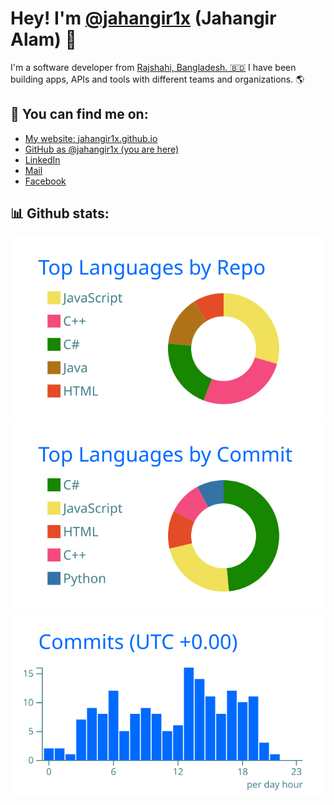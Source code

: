 # Hey! I'm [@jahangir1x](https://github.com/jahangir1x) (Jahangir Alam) 👋

I'm a software developer from [Rajshahi, Bangladesh. 🇧🇩](https://goo.gl/maps/U1H6bHT7XYhkK6tk7)
I have been building apps, APIs and tools with different teams and organizations. 🌎

## 🔗 You can find me on:

* [My website: jahangir1x.github.io](https://jahangir1x.github.io/)
* [GitHub as @jahangir1x (you are here)](https://github.com/jahangir1x)
* [LinkedIn](https://linkedin.com/in/jahangir1x)
* [Mail](mailto:x00jahangir@gmail.com)
* [Facebook](https://fb.me/rocky.0x00)

## 📊 Github stats:

<!-- ![github overview stats](http://github-profile-summary-cards.vercel.app/api/cards/profile-details?username=jahangir1x&theme=transparent) -->

<p>
    <img src="./profile-summary-card-output/transparent/1-repos-per-language.svg" alt="language stats based on repos" />
    <img src="./profile-summary-card-output/transparent/2-most-commit-language.svg" alt="language stats based on commits" />
    <img src="./profile-summary-card-output/transparent/4-productive-time.svg" alt="productive time stats based on utc+6" />
</p>
